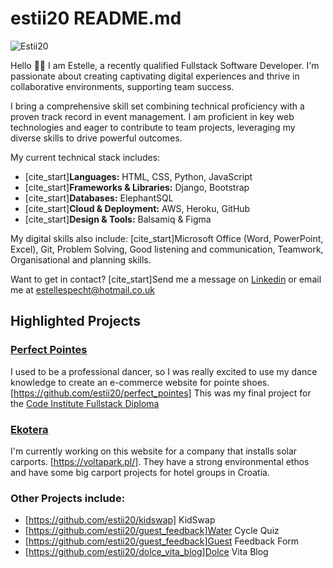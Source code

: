# estii20 README.md

![Estii20]("images/PerfectLogo.png")

Hello 👋🏼
I am Estelle, a recently qualified Fullstack Software Developer. I'm passionate about creating captivating digital experiences and thrive in collaborative environments, supporting team success.

I bring a comprehensive skill set combining technical proficiency with a proven track record in event management. I am proficient in key web technologies and eager to contribute to team projects, leveraging my diverse skills to drive powerful outcomes.

My current technical stack includes:

* [cite_start]**Languages:** HTML, CSS, Python, JavaScript 
* [cite_start]**Frameworks & Libraries:** Django, Bootstrap 
* [cite_start]**Databases:** ElephantSQL 
* [cite_start]**Cloud & Deployment:** AWS, Heroku, GitHub 
* [cite_start]**Design & Tools:** Balsamiq & Figma

My digital skills also include:
[cite_start]Microsoft Office (Word, PowerPoint, Excel), Git, Problem Solving, Good listening and communication, Teamwork, Organisational and planning skills. 

Want to get in contact?
[cite_start]Send me a message on [Linkedin](https://www.linkedin.com/in/estelle-specht-947ba526/) or email me at estellespecht@hotmail.co.uk 

## Highlighted Projects

### [Perfect Pointes](https://github.com/estii20/perfect_pointes) 

I used to be a professional dancer, so I was really excited to use my dance knowledge to create an e-commerce website for pointe shoes. [https://github.com/estii20/perfect_pointes] This was my final project for the [Code Institute Fullstack Diploma](https://codeinstitute.net/global/full-stack-software-development-diploma/?nab=2&utm_referrer=https%3A%2F%2Fwww.google.com%2F) 

### [Ekotera](https://github.com/estii20/eko-tera)

I'm currently working on this website for a company that installs solar carports. [https://voltapark.pl/]. They have a strong environmental ethos and have some big carport projects for hotel groups in Croatia. 

### Other Projects include:
* [https://github.com/estii20/kidswap] KidSwap
* [https://github.com/estii20/guest_feedback]Water Cycle Quiz 
* [https://github.com/estii20/guest_feedback]Guest Feedback Form 
* [https://github.com/estii20/dolce_vita_blog]Dolce Vita Blog 
